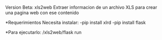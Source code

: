 Version Beta: xls2web
Extraer informacion de un archivo XLS para crear una pagina web con ese contenido

*Requerimientos
Necesita instalar:
-pip install xlrd
-pip install flask

*Para ejecutarlo:
/xls2web/flask run
